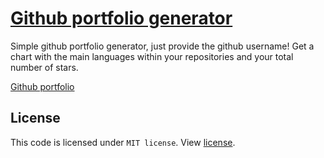 # [Github portfolio generator](http://isradeleon.com/github-portfolio.html)

Simple github portfolio generator, just provide the github username! Get a chart with the main languages within your repositories and your total number of stars.

[Github portfolio](http://isradeleon.com/github-portfolio.html)

## License

This code is licensed under `MIT license`. View [license](LICENSE).